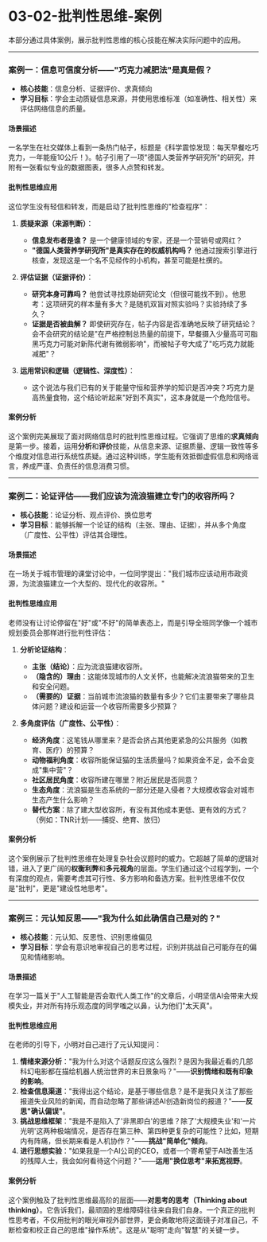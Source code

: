 # 03-02-批判性思维-案例

本部分通过具体案例，展示批判性思维的核心技能在解决实际问题中的应用。

---

### 案例一：信息可信度分析——"巧克力减肥法"是真是假？

* **核心技能**：信息分析、证据评价、求真倾向
* **学习目标**：学会主动质疑信息来源，并使用思维标准（如准确性、相关性）来评估网络信息的质量。

#### 场景描述

一名学生在社交媒体上看到一条热门帖子，标题是《科学震惊发现：每天早餐吃巧克力，一年能瘦10公斤！》。帖子引用了一项"德国人类营养学研究所"的研究，并附有一张看似专业的数据图表，很多人点赞和转发。

#### 批判性思维应用

这位学生没有轻信和转发，而是启动了批判性思维的"检查程序"：

1. **质疑来源（来源判断）**：
    * **信息发布者是谁？** 是一个健康领域的专家，还是一个营销号或网红？
    * **"德国人类营养学研究所"是真实存在的权威机构吗？** 他通过搜索引擎进行核查，发现这是一个名不见经传的小机构，甚至可能是杜撰的。

2. **评估证据（证据评价）**：
    * **研究本身可靠吗？** 他尝试寻找原始研究论文（但很可能找不到）。他思考：这项研究的样本量有多大？是随机双盲对照实验吗？实验持续了多久？
    * **证据是否被曲解？** 即使研究存在，帖子内容是否准确地反映了研究结论？会不会研究的结论是"在严格控制总热量的前提下，早餐摄入少量高可可脂黑巧克力可能对新陈代谢有微弱影响"，而被帖子夸大成了"吃巧克力就能减肥"？

3. **运用常识和逻辑（逻辑性、深度性）**：
    * 这个说法与我们已有的关于能量守恒和营养学的知识是否冲突？巧克力是高热量食物，这个结论听起来"好到不真实"，这本身就是一个危险信号。

#### 案例分析

这个案例完美展现了面对网络信息时的批判性思维过程。它强调了思维的**求真倾向**是第一步。接着，运用**分析**和**评价**技能，从信息来源、证据质量、逻辑一致性等多个维度对信息进行系统性质疑。通过这种训练，学生能有效抵御虚假信息和网络谣言，养成严谨、负责任的信息消费习惯。

---

### 案例二：论证评估——我们应该为流浪猫建立专门的收容所吗？

* **核心技能**：论证分析、观点评价、换位思考
* **学习目标**：能够拆解一个论证的结构（主张、理由、证据），并从多个角度（广度性、公平性）评估其合理性。

#### 场景描述

在一场关于城市管理的课堂讨论中，一位同学提出："我们城市应该动用市政资源，为流浪猫建立一个大型的、现代化的收容所。"

#### 批判性思维应用

老师没有让讨论停留在"好"或"不好"的简单表态上，而是引导全班同学像一个城市规划委员会那样进行批判性评估：

1. **分析论证结构**：
    * **主张（结论）**：应为流浪猫建收容所。
    * **（隐含的）理由**：这能体现城市的人文关怀，也能解决流浪猫带来的卫生和安全问题。
    * **（需要的）证据**：当前城市流浪猫的数量有多少？它们主要带来了哪些具体问题？建设和运营一个收容所需要多少预算？

2. **多角度评估（广度性、公平性）**：
    * **经济角度**：这笔钱从哪里来？是否会挤占其他更紧急的公共服务（如教育、医疗）的预算？
    * **动物福利角度**：收容所能保证猫的生活质量吗？如果资金不足，会不会变成"集中营"？
    * **社区居民角度**：收容所建在哪里？附近居民是否同意？
    * **生态角度**：流浪猫是生态系统的一部分还是入侵者？大规模收容会对城市生态产生什么影响？
    * **替代方案**：除了建大型收容所，有没有其他成本更低、更有效的方式？（例如：TNR计划——捕捉、绝育、放归）

#### 案例分析

这个案例展示了批判性思维在处理复杂社会议题时的威力。它超越了简单的逻辑对错，进入了更广阔的**权衡利弊**和**多元视角**的层面。学生们通过这个过程学到，一个有深度的观点，需要考虑其可行性、多方影响和备选方案。批判性思维不仅仅是"批判"，更是"建设性地思考"。

---

### 案例三：元认知反思——"我为什么如此确信自己是对的？"

* **核心技能**：元认知、反思性、识别思维偏见
* **学习目标**：学会有意识地审视自己的思考过程，识别并挑战自己可能存在的偏见和情绪影响。

#### 场景描述

在学习一篇关于"人工智能是否会取代人类工作"的文章后，小明坚信AI会带来大规模失业，并对所有持乐观态度的同学嗤之以鼻，认为他们"太天真"。

#### 批判性思维应用

在老师的引导下，小明对自己进行了元认知提问：

1. **情绪来源分析**："我为什么对这个话题反应这么强烈？是因为我最近看的几部科幻电影都在描绘机器人统治世界的末日景象吗？"——**识别情绪和既有印象的影响**。
2. **检查信息渠道**："我得出这个结论，是基于哪些信息？是不是我只关注了那些报道失业风险的新闻，而自动忽略了那些讲述AI创造新岗位的报道？"——**反思"确认偏误"**。
3. **挑战思维框架**："我是不是陷入了'非黑即白'的思维？除了'大规模失业'和'一片光明'这两种极端情况，是否存在第三种、第四种更复杂的可能性？比如，短期内有阵痛，但长期来看是人机协作？"——**挑战"简单化"倾向**。
4. **进行思想实验**："如果我是一个AI公司的CEO，或者一个寄希望于AI改善生活的残障人士，我会如何看待这个问题？"——**运用"换位思考"来拓宽视野**。

#### 案例分析

这个案例触及了批判性思维最高阶的层面——**对思考的思考（Thinking about thinking）**。它告诉我们，最顽固的思维障碍往往来自我们自身。一个真正的批判性思考者，不仅用批判的眼光审视外部世界，更会勇敢地将这面镜子对准自己，不断检查和校正自己的思维"操作系统"。这是从"聪明"走向"智慧"的关键一步。
